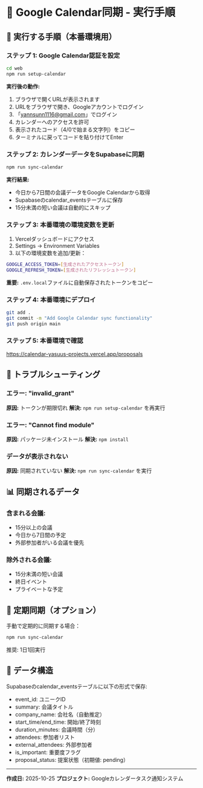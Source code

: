 # 📅 Google Calendar同期 - 実行手順

## 🎯 実行する手順（本番環境用）

### ステップ 1: Google Calendar認証を設定

```bash
cd web
npm run setup-calendar
```

**実行後の動作:**
1. ブラウザで開くURLが表示されます
2. URLをブラウザで開き、Googleアカウントでログイン
3. 「yannsunn1116@gmail.com」でログイン
4. カレンダーへのアクセスを許可
5. 表示されたコード（4/0で始まる文字列）をコピー
6. ターミナルに戻ってコードを貼り付けてEnter

### ステップ 2: カレンダーデータをSupabaseに同期

```bash
npm run sync-calendar
```

**実行結果:**
- 今日から7日間の会議データをGoogle Calendarから取得
- Supabaseのcalendar_eventsテーブルに保存
- 15分未満の短い会議は自動的にスキップ

### ステップ 3: 本番環境の環境変数を更新

1. Vercelダッシュボードにアクセス
2. Settings → Environment Variables
3. 以下の環境変数を追加/更新：

```bash
GOOGLE_ACCESS_TOKEN=[生成されたアクセストークン]
GOOGLE_REFRESH_TOKEN=[生成されたリフレッシュトークン]
```

**重要:** `.env.local`ファイルに自動保存されたトークンをコピー

### ステップ 4: 本番環境にデプロイ

```bash
git add .
git commit -m "Add Google Calendar sync functionality"
git push origin main
```

### ステップ 5: 本番環境で確認

https://calendar-yasuus-projects.vercel.app/proposals

## 🔧 トラブルシューティング

### エラー: "invalid_grant"
**原因:** トークンが期限切れ
**解決:** `npm run setup-calendar` を再実行

### エラー: "Cannot find module"
**原因:** パッケージ未インストール
**解決:** `npm install`

### データが表示されない
**原因:** 同期されていない
**解決:** `npm run sync-calendar` を実行

## 📊 同期されるデータ

### 含まれる会議:
- 15分以上の会議
- 今日から7日間の予定
- 外部参加者がいる会議を優先

### 除外される会議:
- 15分未満の短い会議
- 終日イベント
- プライベートな予定

## 🔄 定期同期（オプション）

手動で定期的に同期する場合：
```bash
npm run sync-calendar
```

推奨: 1日1回実行

## 📝 データ構造

Supabaseのcalendar_eventsテーブルに以下の形式で保存:

- event_id: ユニークID
- summary: 会議タイトル
- company_name: 会社名（自動推定）
- start_time/end_time: 開始/終了時刻
- duration_minutes: 会議時間（分）
- attendees: 参加者リスト
- external_attendees: 外部参加者
- is_important: 重要度フラグ
- proposal_status: 提案状態（初期値: pending）

---

**作成日:** 2025-10-25
**プロジェクト:** Googleカレンダータスク通知システム